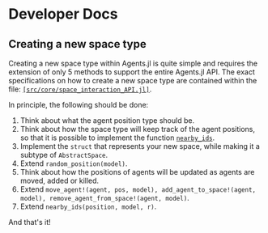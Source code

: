# Developer Docs

## Creating a new space type
Creating a new space type within Agents.jl is quite simple and requires the extension of only 5 methods to support the entire Agents.jl API. The exact specifications on how to create a new space type are contained within the file: [`[src/core/space_interaction_API.jl]`](https://github.com/JuliaDynamics/Agents.jl/blob/master/src/core/space_interaction_API.jl).

In principle, the following should be done:

1. Think about what the agent position type should be.
1. Think about how the space type will keep track of the agent positions, so that it is possible to implement the function [`nearby_ids`](@ref).
1. Implement the `struct` that represents your new space, while making it a subtype of `AbstractSpace`.
1. Extend `random_position(model)`.
1. Think about how the positions of agents will be updated as agents are moved, added or killed.
1. Extend `move_agent!(agent, pos, model), add_agent_to_space!(agent, model), remove_agent_from_space!(agent, model)`.
1. Extend `nearby_ids(position, model, r)`.

And that's it!
